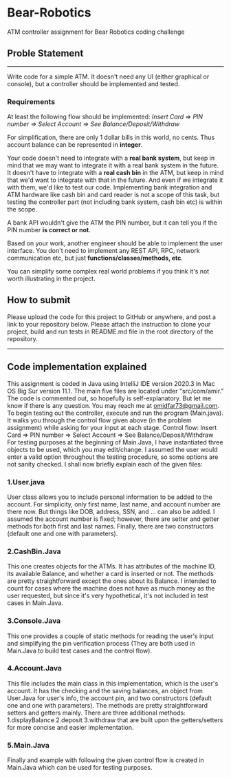 # Bear-Robotics
ATM controller assignment for Bear Robotics coding challenge

## Proble Statement
***

Write code for a simple ATM. It doesn't need any UI (either graphical or console), but a controller should be implemented and tested.

### Requirements
At least the following flow should be implemented:
*Insert Card => PIN number => Select Account => See Balance/Deposit/Withdraw*

For simplification, there are only 1 dollar bills in this world, no cents. Thus account balance can be represented in **integer**.

Your code doesn't need to integrate with a **real bank system**, but keep in mind that we may want to integrate it with a real bank system in the future. It doesn't have to integrate with a **real cash bin** in the ATM, but keep in mind that we'd want to integrate with that in the future. And even if we integrate it with them, we'd like to test our code. Implementing bank integration and ATM hardware like cash bin and card reader is not a scope of this task, but testing the controller part (not including bank system, cash bin etc) is within the scope.

A bank API wouldn't give the ATM the PIN number, but it can tell you if the PIN number **is correct or not**.

Based on your work, another engineer should be able to implement the user interface. You don't need to implement any REST API, RPC, network communication etc, but just **functions/classes/methods, etc**.

You can simplify some complex real world problems if you think it's not worth illustrating in the project.

## How to submit
Please upload the code for this project to GitHub or anywhere, and post a link to your repository below. Please attach the instruction to clone your project, build and run tests in README.md file in the root directory of the repository.
***

## Code implementation explained

This assignment is coded in Java using IntelliJ IDE version 2020.3 in Mac OS Big Sur version 11.1. The main five files are located under "src/com/amir." The code is commented out, so hopefully is self-explanatory. But let me know if there is any question. You may reach me at omidfar73@gmail.com. To begin testing out the controller, execute and run the program (Main.java). It walks you through the control flow given above (in the problem assignment) while asking for your input at each stage. Control flow: Insert Card => PIN number => Select Account => See Balance/Deposit/Withdraw For testing purposes at the beginning of Main.Java, I have instantiated three objects to be used, which you may edit/change. I assumed the user would enter a valid option throughout the testing procedure, so some options are not sanity checked. I shall now briefly explain each of the given files:

### 1.User.java
User class allows you to include personal information to be added to the account. For simplicity, only first name, last name, and account number are there now. But things like DOB, address, SSN, and ... can also be added. I assumed the account number is fixed; however, there are setter and getter methods for both first and last names. Finally, there are two constructors (default one and one with parameters). 

### 2.CashBin.Java
This one creates objects for the ATMs. It has attributes of the machine ID, its available Balance, and whether a card is inserted or not. The methods are pretty straightforward except the ones about its Balance. I intended to count for cases where the machine does not have as much money as the user requested, but since it's very hypothetical, it's not included in test cases in Main.Java. 

### 3.Console.Java
This one provides a couple of static methods for reading the user's input and simplifying the pin verification process (They are both used in Main.Java to build test cases and the control flow).

### 4.Account.Java
This file includes the main class in this implementation, which is the user's account. It has the checking and the saving balances, an object from User.Java for user's info, the account pin, and two constructors (default one and one with parameters). The methods are pretty straightforward setters and getters mainly. There are three additional methods: 1.displayBalance 2.deposit 3.withdraw that are built upon the getters/setters for more concise and easier implementation.

### 5.Main.Java
Finally and example with following the given control flow is created in Main.Java which can be used for testing purposes.     





